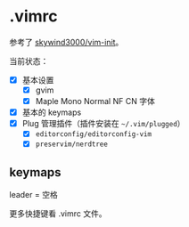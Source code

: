 # .vimrc

参考了 [skywind3000/vim-init](https://github.com/skywind3000/vim-init)。

当前状态：

- [x] 基本设置
    - [x] gvim
    - [x] Maple Mono Normal NF CN 字体
- [x] 基本的 keymaps
- [x] Plug 管理插件（插件安装在 `~/.vim/plugged`）
    - [x] `editorconfig/editorconfig-vim`
    - [x] `preservim/nerdtree`

## keymaps

leader = <kbd>空格</kbd>

更多快捷键看 .vimrc 文件。

